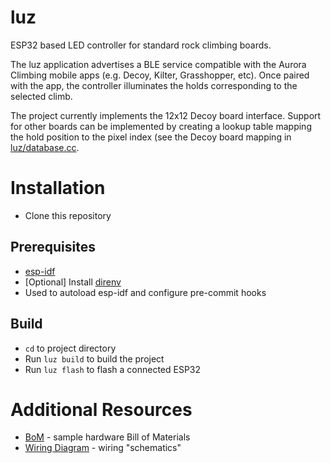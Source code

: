 # luz

ESP32 based LED controller for standard rock climbing boards.

The luz application advertises a BLE service compatible with the Aurora Climbing mobile apps (e.g. Decoy, Kilter, Grasshopper, etc).
Once paired with the app, the controller illuminates the holds corresponding to the selected climb.

The project currently implements the 12x12 Decoy board interface.
Support for other boards can be implemented by creating a lookup table mapping the hold position to the pixel index (see the Decoy board mapping in [luz/database.cc](luz/database.cc).

# Installation

* Clone this repository

## Prerequisites

* [esp-idf](https://docs.espressif.com/projects/esp-idf/en/stable/esp32/get-started/index.html#installation)
* [Optional] Install [direnv](https://direnv.net/#getting-started)
*   Used to autoload esp-idf and configure pre-commit hooks

## Build

* `cd` to project directory
* Run `luz build` to build the project
* Run `luz flash` to flash a connected ESP32

# Additional Resources

* [BoM](docs/bom.md) - sample hardware Bill of Materials
* [Wiring Diagram](docs/wiring.md) - wiring "schematics"

